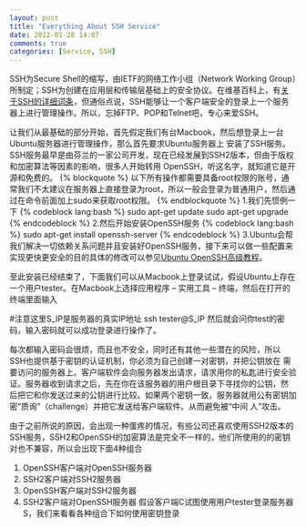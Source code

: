 ```yaml
---
layout: post
title: "Everything About SSH Service"
date: 2012-01-28 14:07
comments: true
categories: [Service, SSH]
---
```


SSH为Secure Shell的缩写，由IETF的网络工作小组（Network Working Group）所制定；SSH为创建在应用层和传输层基础上的安全协议。在维基百科上，有<a href="http://zh.wikipedia.org/wiki/SSH" target="_blank">关于SSH的详细词条</a>，但通俗点说，SSH能够让一个客户端安全的登录上一个服务器上进行管理操作。所以，忘掉FTP、POP和Telnet吧，专心来爱SSH。

让我们从最基础的部分开始，首先假定我们有台Macbook，然后想登录上一台Ubuntu服务器进行管理操作，那么首先要求Ubuntu服务器上 安装了SSH服务。SSH服务最早是由芬兰的一家公司开发，现在已经发展到SSH2版本，但由于版权和加密算法等因素的影响，很多人开始转用 OpenSSH，听这名字，就知道它是开源和免费的。
{% blockquote %}
以下所有操作都需要具备root权限的账号，通常我们不太建议在服务器上直接登录为root，所以一般会登录为普通用户，然后通过在命令前面加上sudo来获取root权限。
{% endblockquote %}
1.我们先惯例一下
{% codeblock lang:bash %}
sudo apt-get update sudo apt-get upgrade
{% endcodeblock %}
2.然后开始安装OpenSSH服务
{% codeblock lang:bash %}
sudo apt-get install openssh-server
{% endcodeblock %}
3.Ubuntu会帮我们解决一切依赖关系问题并且安装好OpenSSH服务，接下来可以做一些配置来实现更快更安全的目的具体的修改可以参见<a href="http://wiki.ubuntu.org.cn/OpenSSH%E9%AB%98%E7%BA%A7%E6%95%99%E7%A8%8B" target="_blank">Ubuntu OpenSSH高级教程</a>。

至此安装已经结束了，下面我们可以从Macbook上登录试试，假设Ubuntu上存在一个用户tester。在Macbook上选择应用程序 – 实用工具 – 终端，然后在打开的终端里面输入

#注意这里S_IP是服务器的真实IP地址 ssh tester@S_IP
然后就会问你test的密码，输入密码就可以成功登录进行操作了。

每次都输入密码会很烦，而且也不安全，同时还有其他一些潜在的风险，所以SSH也提供基于密钥的认证机制，你必须为自己创建一对密钥，并把公钥放在 需要访问的服务器上。客户端软件会向服务器发出请求，请求用你的私匙进行安全验证。服务器收到请求之后，先在你在该服务器的用户根目录下寻找你的公钥，然 后把它和你发送过来的公钥进行比较。如果两个密钥一致，服务器就用公有密钥加密“质询”（challenge）并把它发送给客户端软件。从而避免被“中间 人”攻击。

由于之前所说的原因，会出现一种蛋疼的情况，有些公司还喜欢使用SSH2版本的SSH服务，SSH2和OpenSSH的加密算法是完全不一样的，他们所使用的的密钥对也不兼容，所以会出现下面4种组合
1. OpenSSH客户端对OpenSSH服务器
2. SSH2客户端对SSH2服务器
3. OpenSSH客户端对SSH2服务器
4. SSH2客户端对OpenSSH服务器
假设客户端C试图使用用户tester登录服务器S，我们来看看各种组合下如何使用密钥登录

